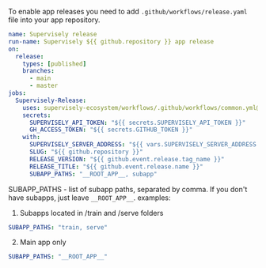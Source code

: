 To enable app releases you need to add `.github/workflows/release.yaml` file into your app repository.

```yaml
name: Supervisely release
run-name: Supervisely ${{ github.repository }} app release
on:
  release:
    types: [published]
    branches:
      - main
      - master
jobs:
  Supervisely-Release:
    uses: supervisely-ecosystem/workflows/.github/workflows/common.yml@master
    secrets:
      SUPERVISELY_API_TOKEN: "${{ secrets.SUPERVISELY_API_TOKEN }}"
      GH_ACCESS_TOKEN: "${{ secrets.GITHUB_TOKEN }}"
    with:
      SUPERVISELY_SERVER_ADDRESS: "${{ vars.SUPERVISELY_SERVER_ADDRESS }}"
      SLUG: "${{ github.repository }}"
      RELEASE_VERSION: "${{ github.event.release.tag_name }}"
      RELEASE_TITLE: "${{ github.event.release.name }}"
      SUBAPP_PATHS: "__ROOT_APP__, subapp"
```

SUBAPP_PATHS - list of subapp paths, separated by comma. If you don't have subapps, just leave `__ROOT_APP__`.
examples:
1. Subapps located in /train and /serve folders
```yaml
SUBAPP_PATHS: "train, serve"
```
2. Main app only
```yaml
SUBAPP_PATHS: "__ROOT_APP__"
```